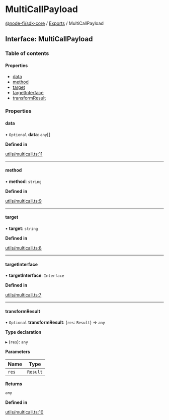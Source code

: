 # MultiCallPayload

[@node-fi/sdk-core](../) / [Exports](../modules.md) / MultiCallPayload

## Interface: MultiCallPayload

### Table of contents

#### Properties

* [data](multicallpayload.md#data)
* [method](multicallpayload.md#method)
* [target](multicallpayload.md#target)
* [targetInterface](multicallpayload.md#targetinterface)
* [transformResult](multicallpayload.md#transformresult)

### Properties

#### data

• `Optional` **data**: `any`\[]

**Defined in**

[utils/multicall.ts:11](https://github.com/Node-Fi/SDK-Core/blob/1f4f819/src/utils/multicall.ts#L11)

***

#### method

• **method**: `string`

**Defined in**

[utils/multicall.ts:9](https://github.com/Node-Fi/SDK-Core/blob/1f4f819/src/utils/multicall.ts#L9)

***

#### target

• **target**: `string`

**Defined in**

[utils/multicall.ts:8](https://github.com/Node-Fi/SDK-Core/blob/1f4f819/src/utils/multicall.ts#L8)

***

#### targetInterface

• **targetInterface**: `Interface`

**Defined in**

[utils/multicall.ts:7](https://github.com/Node-Fi/SDK-Core/blob/1f4f819/src/utils/multicall.ts#L7)

***

#### transformResult

• `Optional` **transformResult**: (`res`: `Result`) => `any`

**Type declaration**

▸ (`res`): `any`

**Parameters**

| Name  | Type     |
| ----- | -------- |
| `res` | `Result` |

**Returns**

`any`

**Defined in**

[utils/multicall.ts:10](https://github.com/Node-Fi/SDK-Core/blob/1f4f819/src/utils/multicall.ts#L10)
